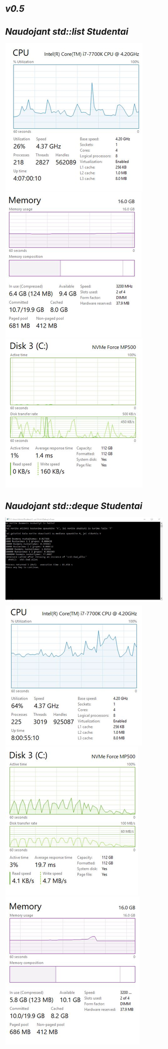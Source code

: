 # ***v0.5***
# ***Naudojant std::list Studentai***

![](LIST1.JPG) ![](LIST2.JPG) ![](LIST3.JPG)


# ***Naudojant std::deque Studentai***
![](1LIST.JPG)

![](CPU.JPG)![](2LIST.JPG)![](3LIST.JPG)
